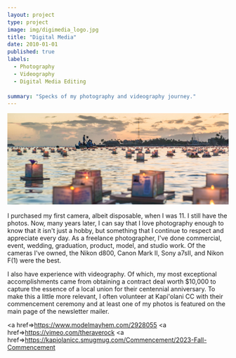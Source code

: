 ```yaml
---
layout: project
type: project
image: img/digimedia_logo.jpg
title: "Digital Media"
date: 2010-01-01
published: true
labels:
  - Photography
  - Videography
  - Digital Media Editing

summary: "Specks of my photography and videography journey."
---
```


<img class="img-fluid" src="/img/digimedia_photo.jpg">

I purchased my first camera, albeit disposable, when I was 11. I still have the photos. Now, many years later, I can say that I love photography enough to know that it isn't just a hobby, but something that I continue to respect and appreciate every day. As a freelance photographer, I've done commercial, event, wedding, graduation, product, model, and studio work. Of the cameras I've owned, the Nikon d800, Canon Mark II, Sony a7sII, and Nikon F(1) were the best.

I also have experience with videography. Of which, my most exceptional accomplishments came from obtaining a contract deal worth $10,000 to capture the essence of a local union for their centennial anniversary. To make this a little more relevant, I often volunteer at Kapi'olani CC with their commencement ceremony and at least one of my photos is featured on the main page of the newsletter mailer.

<a href=>https://www.modelmayhem.com/2928055</a>
<a href=>https://vimeo.com/theraverock</a>
<a href=>https://kapiolanicc.smugmug.com/Commencement/2023-Fall-Commencement</a>

 
